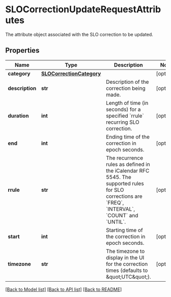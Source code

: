 # SLOCorrectionUpdateRequestAttributes

The attribute object associated with the SLO correction to be updated.

## Properties

| Name            | Type                                                  | Description                                                                                                                                                                             | Notes      |
| --------------- | ----------------------------------------------------- | --------------------------------------------------------------------------------------------------------------------------------------------------------------------------------------- | ---------- |
| **category**    | [**SLOCorrectionCategory**](SLOCorrectionCategory.md) |                                                                                                                                                                                         | [optional] |
| **description** | **str**                                               | Description of the correction being made.                                                                                                                                               | [optional] |
| **duration**    | **int**                                               | Length of time (in seconds) for a specified &#x60;rrule&#x60; recurring SLO correction.                                                                                                 | [optional] |
| **end**         | **int**                                               | Ending time of the correction in epoch seconds.                                                                                                                                         | [optional] |
| **rrule**       | **str**                                               | The recurrence rules as defined in the iCalendar RFC 5545. The supported rules for SLO corrections are &#x60;FREQ&#x60;, &#x60;INTERVAL&#x60;, &#x60;COUNT&#x60; and &#x60;UNTIL&#x60;. | [optional] |
| **start**       | **int**                                               | Starting time of the correction in epoch seconds.                                                                                                                                       | [optional] |
| **timezone**    | **str**                                               | The timezone to display in the UI for the correction times (defaults to \&quot;UTC\&quot;).                                                                                             | [optional] |

[[Back to Model list]](README.md#documentation-for-models) [[Back to API list]](README.md#documentation-for-api-endpoints) [[Back to README]](README.md)
